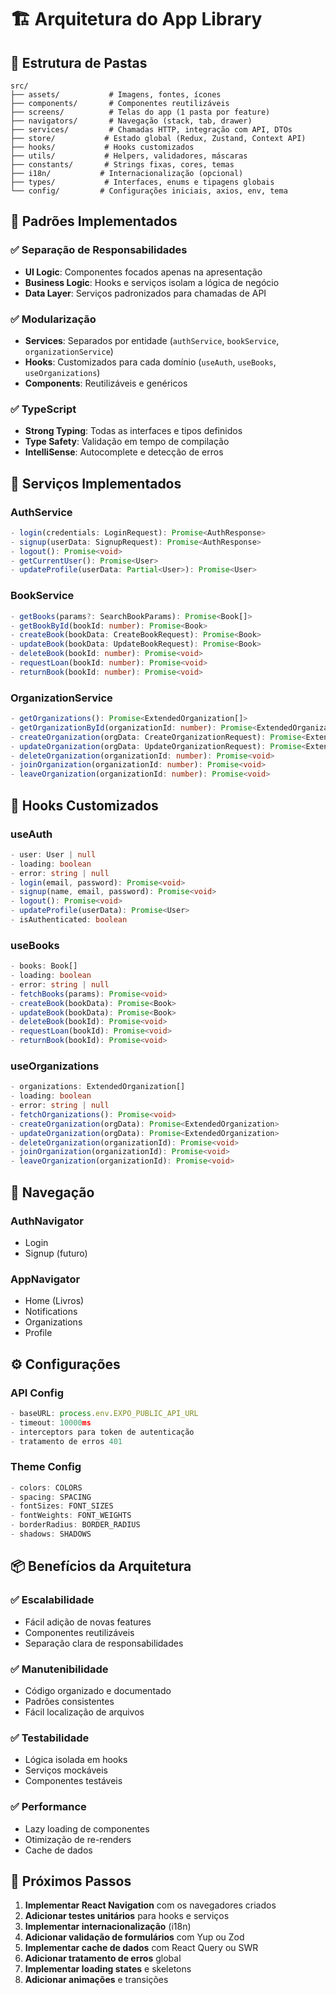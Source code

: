 # 🏗️ Arquitetura do App Library

## 📁 Estrutura de Pastas

```
src/
├── assets/           # Imagens, fontes, ícones
├── components/       # Componentes reutilizáveis
├── screens/          # Telas do app (1 pasta por feature)
├── navigators/       # Navegação (stack, tab, drawer)
├── services/         # Chamadas HTTP, integração com API, DTOs
├── store/           # Estado global (Redux, Zustand, Context API)
├── hooks/           # Hooks customizados
├── utils/           # Helpers, validadores, máscaras
├── constants/       # Strings fixas, cores, temas
├── i18n/           # Internacionalização (opcional)
├── types/           # Interfaces, enums e tipagens globais
└── config/         # Configurações iniciais, axios, env, tema
```

## 🧩 Padrões Implementados

### ✅ **Separação de Responsabilidades**
- **UI Logic**: Componentes focados apenas na apresentação
- **Business Logic**: Hooks e serviços isolam a lógica de negócio
- **Data Layer**: Serviços padronizados para chamadas de API

### ✅ **Modularização**
- **Services**: Separados por entidade (`authService`, `bookService`, `organizationService`)
- **Hooks**: Customizados para cada domínio (`useAuth`, `useBooks`, `useOrganizations`)
- **Components**: Reutilizáveis e genéricos

### ✅ **TypeScript**
- **Strong Typing**: Todas as interfaces e tipos definidos
- **Type Safety**: Validação em tempo de compilação
- **IntelliSense**: Autocomplete e detecção de erros

## 🚀 Serviços Implementados

### **AuthService**
```typescript
- login(credentials: LoginRequest): Promise<AuthResponse>
- signup(userData: SignupRequest): Promise<AuthResponse>
- logout(): Promise<void>
- getCurrentUser(): Promise<User>
- updateProfile(userData: Partial<User>): Promise<User>
```

### **BookService**
```typescript
- getBooks(params?: SearchBookParams): Promise<Book[]>
- getBookById(bookId: number): Promise<Book>
- createBook(bookData: CreateBookRequest): Promise<Book>
- updateBook(bookData: UpdateBookRequest): Promise<Book>
- deleteBook(bookId: number): Promise<void>
- requestLoan(bookId: number): Promise<void>
- returnBook(bookId: number): Promise<void>
```

### **OrganizationService**
```typescript
- getOrganizations(): Promise<ExtendedOrganization[]>
- getOrganizationById(organizationId: number): Promise<ExtendedOrganization>
- createOrganization(orgData: CreateOrganizationRequest): Promise<ExtendedOrganization>
- updateOrganization(orgData: UpdateOrganizationRequest): Promise<ExtendedOrganization>
- deleteOrganization(organizationId: number): Promise<void>
- joinOrganization(organizationId: number): Promise<void>
- leaveOrganization(organizationId: number): Promise<void>
```

## 🎣 Hooks Customizados

### **useAuth**
```typescript
- user: User | null
- loading: boolean
- error: string | null
- login(email, password): Promise<void>
- signup(name, email, password): Promise<void>
- logout(): Promise<void>
- updateProfile(userData): Promise<User>
- isAuthenticated: boolean
```

### **useBooks**
```typescript
- books: Book[]
- loading: boolean
- error: string | null
- fetchBooks(params): Promise<void>
- createBook(bookData): Promise<Book>
- updateBook(bookData): Promise<Book>
- deleteBook(bookId): Promise<void>
- requestLoan(bookId): Promise<void>
- returnBook(bookId): Promise<void>
```

### **useOrganizations**
```typescript
- organizations: ExtendedOrganization[]
- loading: boolean
- error: string | null
- fetchOrganizations(): Promise<void>
- createOrganization(orgData): Promise<ExtendedOrganization>
- updateOrganization(orgData): Promise<ExtendedOrganization>
- deleteOrganization(organizationId): Promise<void>
- joinOrganization(organizationId): Promise<void>
- leaveOrganization(organizationId): Promise<void>
```

## 🧭 Navegação

### **AuthNavigator**
- Login
- Signup (futuro)

### **AppNavigator**
- Home (Livros)
- Notifications
- Organizations
- Profile

## ⚙️ Configurações

### **API Config**
```typescript
- baseURL: process.env.EXPO_PUBLIC_API_URL
- timeout: 10000ms
- interceptors para token de autenticação
- tratamento de erros 401
```

### **Theme Config**
```typescript
- colors: COLORS
- spacing: SPACING
- fontSizes: FONT_SIZES
- fontWeights: FONT_WEIGHTS
- borderRadius: BORDER_RADIUS
- shadows: SHADOWS
```

## 📦 Benefícios da Arquitetura

### ✅ **Escalabilidade**
- Fácil adição de novas features
- Componentes reutilizáveis
- Separação clara de responsabilidades

### ✅ **Manutenibilidade**
- Código organizado e documentado
- Padrões consistentes
- Fácil localização de arquivos

### ✅ **Testabilidade**
- Lógica isolada em hooks
- Serviços mockáveis
- Componentes testáveis

### ✅ **Performance**
- Lazy loading de componentes
- Otimização de re-renders
- Cache de dados

## 🔄 Próximos Passos

1. **Implementar React Navigation** com os navegadores criados
2. **Adicionar testes unitários** para hooks e serviços
3. **Implementar internacionalização** (i18n)
4. **Adicionar validação de formulários** com Yup ou Zod
5. **Implementar cache de dados** com React Query ou SWR
6. **Adicionar tratamento de erros** global
7. **Implementar loading states** e skeletons
8. **Adicionar animações** e transições 